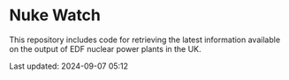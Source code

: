 # Nuke Watch

This repository includes code for retrieving the latest information available on the output of EDF nuclear power plants in the UK.

Last updated: 2024-09-07 05:12
